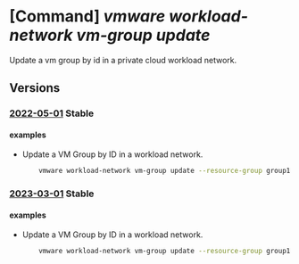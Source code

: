 # [Command] _vmware workload-network vm-group update_

Update a vm group by id in a private cloud workload network.

## Versions

### [2022-05-01](/Resources/mgmt-plane/L3N1YnNjcmlwdGlvbnMve30vcmVzb3VyY2Vncm91cHMve30vcHJvdmlkZXJzL21pY3Jvc29mdC5hdnMvcHJpdmF0ZWNsb3Vkcy97fS93b3JrbG9hZG5ldHdvcmtzL2RlZmF1bHQvdm1ncm91cHMve30=/2022-05-01.xml) **Stable**

<!-- mgmt-plane /subscriptions/{}/resourcegroups/{}/providers/microsoft.avs/privateclouds/{}/workloadnetworks/default/vmgroups/{} 2022-05-01 -->

#### examples

- Update a VM Group by ID in a workload network.
    ```bash
        vmware workload-network vm-group update --resource-group group1 --private-cloud cloud1 --vm-group vmGroup1 --display-name vmGroup1 --members 564d43da-fefc-2a3b-1d92-42855622fa50 --revision 1
    ```

### [2023-03-01](/Resources/mgmt-plane/L3N1YnNjcmlwdGlvbnMve30vcmVzb3VyY2Vncm91cHMve30vcHJvdmlkZXJzL21pY3Jvc29mdC5hdnMvcHJpdmF0ZWNsb3Vkcy97fS93b3JrbG9hZG5ldHdvcmtzL2RlZmF1bHQvdm1ncm91cHMve30=/2023-03-01.xml) **Stable**

<!-- mgmt-plane /subscriptions/{}/resourcegroups/{}/providers/microsoft.avs/privateclouds/{}/workloadnetworks/default/vmgroups/{} 2023-03-01 -->

#### examples

- Update a VM Group by ID in a workload network.
    ```bash
        vmware workload-network vm-group update --resource-group group1 --private-cloud cloud1 --vm-group vmGroup1 --display-name vmGroup1 --members 564d43da-fefc-2a3b-1d92-42855622fa50 --revision 1
    ```
